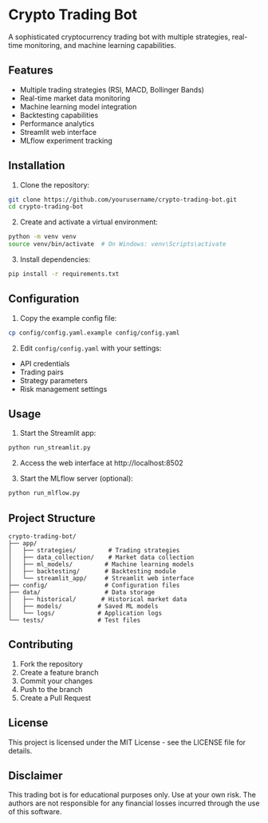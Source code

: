 # Crypto Trading Bot

A sophisticated cryptocurrency trading bot with multiple strategies, real-time monitoring, and machine learning capabilities.

## Features

- Multiple trading strategies (RSI, MACD, Bollinger Bands)
- Real-time market data monitoring
- Machine learning model integration
- Backtesting capabilities
- Performance analytics
- Streamlit web interface
- MLflow experiment tracking

## Installation

1. Clone the repository:
```bash
git clone https://github.com/yourusername/crypto-trading-bot.git
cd crypto-trading-bot
```

2. Create and activate a virtual environment:
```bash
python -m venv venv
source venv/bin/activate  # On Windows: venv\Scripts\activate
```

3. Install dependencies:
```bash
pip install -r requirements.txt
```

## Configuration

1. Copy the example config file:
```bash
cp config/config.yaml.example config/config.yaml
```

2. Edit `config/config.yaml` with your settings:
- API credentials
- Trading pairs
- Strategy parameters
- Risk management settings

## Usage

1. Start the Streamlit app:
```bash
python run_streamlit.py
```

2. Access the web interface at http://localhost:8502

3. Start the MLflow server (optional):
```bash
python run_mlflow.py
```

## Project Structure

```
crypto-trading-bot/
├── app/
│   ├── strategies/         # Trading strategies
│   ├── data_collection/    # Market data collection
│   ├── ml_models/         # Machine learning models
│   ├── backtesting/       # Backtesting module
│   └── streamlit_app/     # Streamlit web interface
├── config/                # Configuration files
├── data/                  # Data storage
│   ├── historical/       # Historical market data
│   ├── models/          # Saved ML models
│   └── logs/            # Application logs
└── tests/               # Test files
```

## Contributing

1. Fork the repository
2. Create a feature branch
3. Commit your changes
4. Push to the branch
5. Create a Pull Request

## License

This project is licensed under the MIT License - see the LICENSE file for details.

## Disclaimer

This trading bot is for educational purposes only. Use at your own risk. The authors are not responsible for any financial losses incurred through the use of this software. 